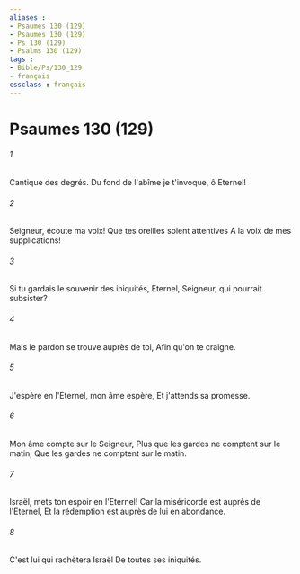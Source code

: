 ```yaml
---
aliases : 
- Psaumes 130 (129)
- Psaumes 130 (129)
- Ps 130 (129)
- Psalms 130 (129)
tags : 
- Bible/Ps/130_129
- français
cssclass : français
---
```


# Psaumes 130 (129)

###### 1
Cantique des degrés. Du fond de l'abîme je t'invoque, ô Eternel!
###### 2
Seigneur, écoute ma voix! Que tes oreilles soient attentives A la voix de mes supplications!
###### 3
Si tu gardais le souvenir des iniquités, Eternel, Seigneur, qui pourrait subsister?
###### 4
Mais le pardon se trouve auprès de toi, Afin qu'on te craigne.
###### 5
J'espère en l'Eternel, mon âme espère, Et j'attends sa promesse.
###### 6
Mon âme compte sur le Seigneur, Plus que les gardes ne comptent sur le matin, Que les gardes ne comptent sur le matin.
###### 7
Israël, mets ton espoir en l'Eternel! Car la miséricorde est auprès de l'Eternel, Et la rédemption est auprès de lui en abondance.
###### 8
C'est lui qui rachètera Israël De toutes ses iniquités.
